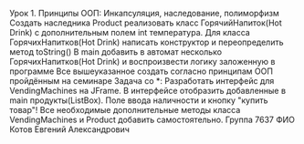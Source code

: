 Урок 1. Принципы ООП: Инкапсуляция, наследование, полиморфизм
Создать наследника Product реализовать класс ГорячийНапиток(Hot Drink) с дополнительным полем int температура.
Для класса ГорячихНапитков(Hot Drink) написать конструктор и переопределить метод toString()
В main добавить в автомат несколько ГорячихНапитков(Hot Drink) и воспроизвести логику заложенную в программе
Все вышеуказанное создать согласно принципам ООП пройдённым на семинаре
Задача со *: Разработать интерфейс для VendingMachines на JFrame. В интерфейсе отобразить добавленные в main продукты(ListBox). Поле ввода наличности и кнопку "купить товар"! Все необходимые дополнительные методы класса VendingMachines и Product добавить самостоятельно.
Группа 7637
ФИО Котов Евгений Александрович
